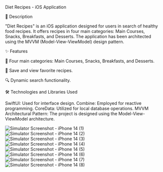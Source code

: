 Diet Recipes - iOS Application

📖 Description

"Diet Recipes" is an iOS application designed for users in search of healthy food recipes. It offers recipes in four main categories: Main Courses, Snacks, Breakfasts, and Desserts. The application has been architected using the MVVM (Model-View-ViewModel) design pattern.

✨ Features

🍲 Four main categories: Main Courses, Snacks, Breakfasts, and Desserts.

🌟 Save and view favorite recipes.

🔍 Dynamic search functionality.



🛠 Technologies and Libraries Used

SwiftUI: Used for interface design.
Combine: Employed for reactive programming.
CoreData: Utilized for local database operations.
MVVM Architectural Pattern: The project is designed using the Model-View-ViewModel architecture.


![Simulator Screenshot - iPhone 14 (1)](https://github.com/yasarkilicx34/DietReceipesApp/assets/83876748/668c98b7-c390-4f8d-8dd5-d5d99a29a290)             ![Simulator Screenshot - iPhone 14 (2)](https://github.com/yasarkilicx34/DietReceipesApp/assets/83876748/628082b9-cd10-4460-bd7d-08cacb23d691)            ![Simulator Screenshot - iPhone 14 (3)](https://github.com/yasarkilicx34/DietReceipesApp/assets/83876748/21d5dd16-f94b-4078-a8d0-32b6ec266f69)  ![Simulator Screenshot - iPhone 14 (4)](https://github.com/yasarkilicx34/DietReceipesApp/assets/83876748/ec5aed30-d160-4733-be50-a698efd7e4f1)             ![Simulator Screenshot - iPhone 14 (5)](https://github.com/yasarkilicx34/DietReceipesApp/assets/83876748/1a4b70b2-047d-4085-9818-ab53d8733e9c)            ![Simulator Screenshot - iPhone 14 (6)](https://github.com/yasarkilicx34/DietReceipesApp/assets/83876748/8fcaf3f9-5031-420b-8fcf-005a87c41ba6)
![Simulator Screenshot - iPhone 14 (7)](https://github.com/yasarkilicx34/DietReceipesApp/assets/83876748/70ee5442-0f33-4ace-84c5-1670fec7adce)              ![Simulator Screenshot - iPhone 14 (8)](https://github.com/yasarkilicx34/DietReceipesApp/assets/83876748/84e6fdd0-4497-40bd-9d29-10ce45bf741b)




















